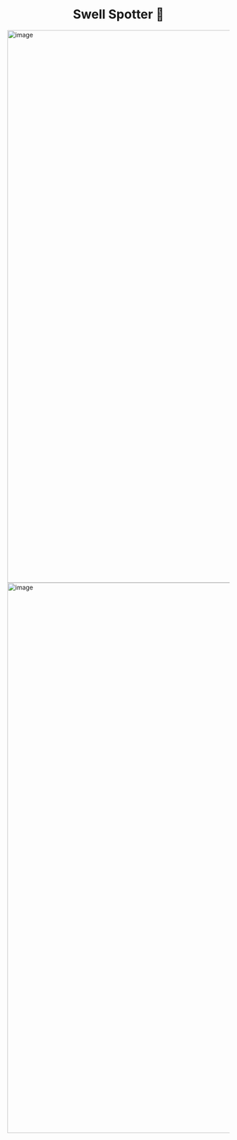 <h1 align="center">Swell Spotter 🌊</h1>

<img width="2559" height="1254" alt="image" src="https://github.com/user-attachments/assets/1ac58c82-2d88-4b4a-8bf6-29253d0e6897" />
<img width="2558" height="1249" alt="image" src="https://github.com/user-attachments/assets/7e65832c-f3d8-4cb5-8b59-04974df05e20" />

